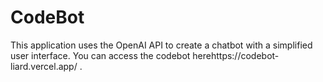 # CodeBot
This application uses the OpenAI API to create a chatbot with a simplified user interface. You can access the codebot herehttps://codebot-liard.vercel.app/ .
